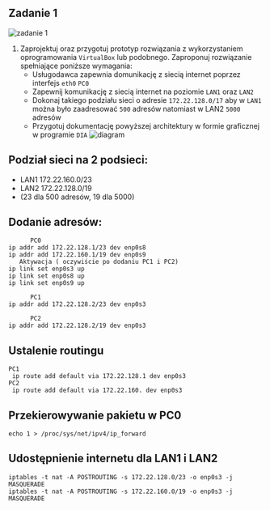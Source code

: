 Zadanie 1
---------

![zadanie 1](zadanie-1.svg)

1. Zaprojektuj oraz przygotuj prototyp rozwiązania z wykorzystaniem oprogramowania ``VirtualBox`` lub podobnego. 
Zaproponuj rozwiązanie spełniające poniższe wymagania:
   * Usługodawca zapewnia domunikację z siecią internet poprzez interfejs ``eth0`` ``PC0``
   * Zapewnij komunikację z siecią internet na poziomie ``LAN1`` oraz ``LAN2``
   * Dokonaj takiego podziału sieci o adresie ``172.22.128.0/17`` aby w ``LAN1`` można było zaadresować ``500`` adresów natomiast w LAN2 ``5000`` adresów    
   * Przygotuj dokumentację powyższej architektury w formie graficznej w programie ``DIA``
![diagram](diagram.dia)
 
 Podział sieci na 2 podsieci:
---
  * LAN1 172.22.160.0/23 
  * LAN2 172.22.128.0/19
  * (23 dla 500 adresów, 19 dla 5000)
  
 Dodanie adresów:
  ---
          PC0
    ip addr add 172.22.128.1/23 dev enp0s8 
    ip addr add 172.22.160.1/19 dev enp0s9
       Aktywacja ( oczywiście po dodaniu PC1 i PC2)
    ip link set enp0s3 up
    ip link set enp0s8 up
    ip link set enp0s9 up

          PC1
    ip addr add 172.22.128.2/23 dev enp0s3

          PC2
    ip addr add 172.22.128.2/19 dev enp0s3
    
 Ustalenie routingu
 ---
    
    PC1
     ip route add default via 172.22.128.1 dev enp0s3
    PC2
     ip route add default via 172.22.160. dev enp0s3
    
 Przekierowywanie pakietu w PC0
 ---
    echo 1 > /proc/sys/net/ipv4/ip_forward
 Udostępnienie internetu dla LAN1 i LAN2
 ---
    iptables -t nat -A POSTROUTING -s 172.22.128.0/23 -o enp0s3 -j MASQUERADE
    iptables -t nat -A POSTROUTING -s 172.22.160.0/19 -o enp0s3 -j MASQUERADE
    
